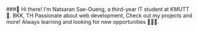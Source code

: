 ###👋 Hi there! 
I'm Natsaran Sae-Oueng, a third-year IT student at KMUTT 🚀. BKK, TH
Passionate about web development, Check out my projects and more! 
Always learning and looking for new opportunities 👨‍💻✨.
